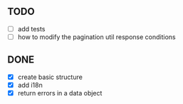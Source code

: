 ## TODO

- [ ] add tests
- [ ] how to modify the pagination util response conditions

## DONE

- [x] create basic structure
- [x] add i18n
- [x] return errors in a data object
